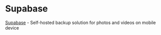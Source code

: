 # Supabase

[Supabase](https://supabase.com) - Self-hosted backup solution for photos and videos on mobile device